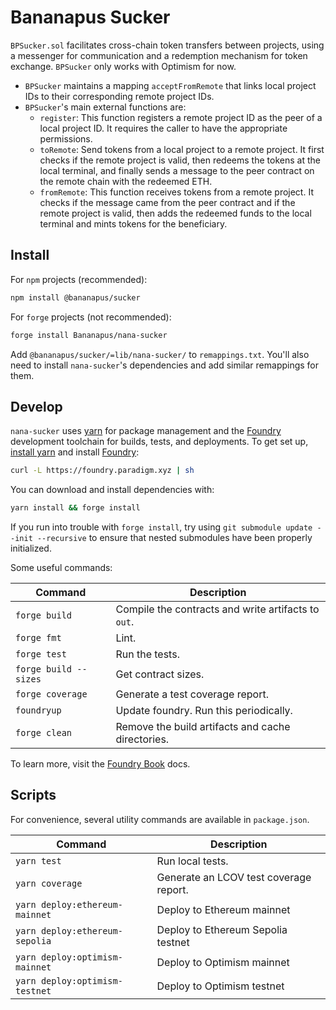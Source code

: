 # Bananapus Sucker

`BPSucker.sol` facilitates cross-chain token transfers between projects, using a messenger for communication and a redemption mechanism for token exchange. `BPSucker` only works with Optimism for now.

- `BPSucker` maintains a mapping `acceptFromRemote` that links local project IDs to their corresponding remote project IDs.
- `BPSucker`'s main external functions are:
  - `register`: This function registers a remote project ID as the peer of a local project ID. It requires the caller to have the appropriate permissions.
  - `toRemote`: Send tokens from a local project to a remote project. It first checks if the remote project is valid, then redeems the tokens at the local terminal, and finally sends a message to the peer contract on the remote chain with the redeemed ETH.
  - `fromRemote`: This function receives tokens from a remote project. It checks if the message came from the peer contract and if the remote project is valid, then adds the redeemed funds to the local terminal and mints tokens for the beneficiary.

## Install

For `npm` projects (recommended):

```bash
npm install @bananapus/sucker
```

For `forge` projects (not recommended):

```bash
forge install Bananapus/nana-sucker
```

Add `@bananapus/sucker/=lib/nana-sucker/` to `remappings.txt`. You'll also need to install `nana-sucker`'s dependencies and add similar remappings for them.

## Develop

`nana-sucker` uses [yarn](https://yarnpkg.com/) for package management and the [Foundry](https://github.com/foundry-rs/foundry) development toolchain for builds, tests, and deployments. To get set up, [install yarn](https://yarnpkg.com/getting-started/install) and install [Foundry](https://github.com/foundry-rs/foundry):

```bash
curl -L https://foundry.paradigm.xyz | sh
```

You can download and install dependencies with:

```bash
yarn install && forge install
```

If you run into trouble with `forge install`, try using `git submodule update --init --recursive` to ensure that nested submodules have been properly initialized.

Some useful commands:

| Command               | Description                                         |
| --------------------- | --------------------------------------------------- |
| `forge build`         | Compile the contracts and write artifacts to `out`. |
| `forge fmt`           | Lint.                                               |
| `forge test`          | Run the tests.                                      |
| `forge build --sizes` | Get contract sizes.                                 |
| `forge coverage`      | Generate a test coverage report.                    |
| `foundryup`           | Update foundry. Run this periodically.              |
| `forge clean`         | Remove the build artifacts and cache directories.   |

To learn more, visit the [Foundry Book](https://book.getfoundry.sh/) docs.

## Scripts

For convenience, several utility commands are available in `package.json`.

| Command                        | Description                            |
| ------------------------------ | -------------------------------------- |
| `yarn test`                    | Run local tests.                       |
| `yarn coverage`                | Generate an LCOV test coverage report. |
| `yarn deploy:ethereum-mainnet` | Deploy to Ethereum mainnet             |
| `yarn deploy:ethereum-sepolia` | Deploy to Ethereum Sepolia testnet     |
| `yarn deploy:optimism-mainnet` | Deploy to Optimism mainnet             |
| `yarn deploy:optimism-testnet` | Deploy to Optimism testnet             |
